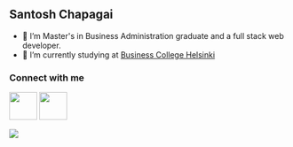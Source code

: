 ## Santosh Chapagai 

- 🔭 I’m Master's in Business Administration graduate and a full stack web developer.
- 🌱 I’m currently studying at <a href="https://en.bc.fi/">Business College Helsinki</a>

### Connect with me
<a href="https://www.linkedin.com/in/santosh-chapagai-44b313131/"><img src="https://api.openverse.engineering/v1/images/a171287d-406d-4eac-b0b7-499bf47793f7/thumb/" height="50rem" width="50rem"></a>
<a href="mailto:santoshchapagai100@gmail.com"><img src="https://api.openverse.engineering/v1/images/a69f63cd-895f-431e-af56-a6b891b3f651/thumb/" height="50rem" width="50rem"></a>


![](https://visitor-badge.laobi.icu/badge?page_id=SantoshChapagai.SantoshChapagai)
<!--
**SantoshChapagai/SantoshChapagai** is a ✨ _special_ ✨ repository because its `README.md` (this file) appears on your GitHub profile.

Here are some ideas to get you started:

- 🔭 I’m currently working on ...
- 🌱 I’m currently learning ...
- 👯 I’m looking to collaborate on ...
- 🤔 I’m looking for help with ...
- 💬 Ask me about ...
- 📫 How to reach me: ...
- 😄 Pronouns: ...
- ⚡ Fun fact: ...
-->
